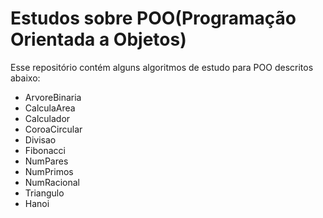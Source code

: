 # Estudos sobre POO(Programação Orientada a Objetos)
Esse repositório contém alguns algoritmos de estudo para POO descritos abaixo:
- ArvoreBinaria
- CalculaArea
- Calculador
- CoroaCircular
- Divisao
- Fibonacci
- NumPares
- NumPrimos
- NumRacional
- Triangulo
- Hanoi
